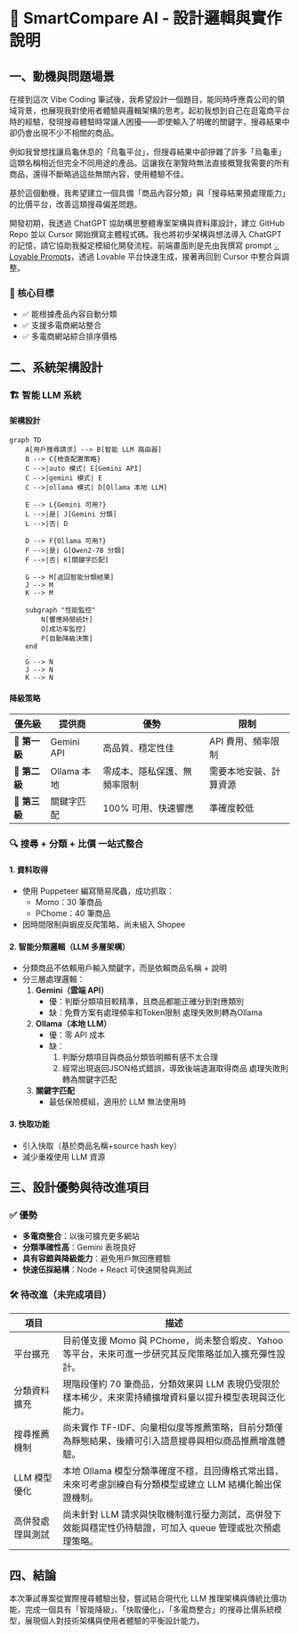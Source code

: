 # 📄 SmartCompare AI - 設計邏輯與實作說明

## 一、動機與問題場景

在接到這次 Vibe Coding 筆試後，我希望設計一個題目，能同時呼應貴公司的領域背景，也展現我對使用者體驗與邏輯架構的思考。起初我想到自己在逛電商平台時的經驗，發現搜尋體驗時常讓人困擾——即使輸入了明確的關鍵字，搜尋結果中卻仍會出現不少不相關的商品。

例如我曾想找讓烏龜休息的「烏龜平台」，但搜尋結果中卻摻雜了許多「烏龜車」這類名稱相近但完全不同用途的產品。這讓我在瀏覽時無法直接概覽我需要的所有商品，還得不斷略過這些無關內容，使用體驗不佳。

基於這個動機，我希望建立一個具備「商品內容分類」與「搜尋結果預處理能力」的比價平台，改善這類搜尋偏差問題。

開發初期，我透過 ChatGPT 協助構思整體專案架構與資料庫設計，建立 GitHub Repo 並以 Cursor 開始撰寫主體程式碼。我也將初步架構與想法導入 ChatGPT 的記憶，請它協助我擬定模組化開發流程。前端畫面則是先由我撰寫 prompt [💡 Lovable Prompts](LOVABLE_PROMPTS.md)，透過 Lovable 平台快速生成，接著再回到 Cursor 中整合與調整。

### 🎯 核心目標

- ✅ 能根據產品內容自動分類
- ✅ 支援多電商網站整合
- ✅ 多電商網站綜合排序價格

## 二、系統架構設計

### 🏗️ 智能 LLM 系統

#### 架構設計
```mermaid
graph TD
    A[用戶搜尋請求] --> B[智能 LLM 路由器]
    B --> C{檢查配置策略}
    C -->|auto 模式| E[Gemini API]
    C -->|gemini 模式| E
    C -->|ollama 模式| D[Ollama 本地 LLM]
    
    E --> L{Gemini 可用?}
    L -->|是| J[Gemini 分類]
    L -->|否| D
    
    D --> F{Ollama 可用?}
    F -->|是| G[Qwen2-7B 分類]
    F -->|否| K[關鍵字匹配]
    
    G --> M[返回智能分類結果]
    J --> M
    K --> M
    
    subgraph "性能監控"
        N[響應時間統計]
        O[成功率監控]
        P[自動降級決策]
    end
    
    G --> N
    J --> N
    K --> N
```

#### 降級策略
| 優先級 | 提供商 | 優勢 | 限制 |
|--------|--------|------|------|
| 🥇 **第一級** | Gemini API | 高品質、穩定性佳 | API 費用、頻率限制 |
| 🥈 **第二級** | Ollama 本地 | 零成本、隱私保護、無頻率限制 | 需要本地安裝、計算資源 |
| 🥉 **第三級** | 關鍵字匹配 | 100% 可用、快速響應 | 準確度較低 |

### 🔍 搜尋 + 分類 + 比價 一站式整合

#### 1. 資料取得
- 使用 Puppeteer 編寫簡易爬蟲，成功抓取：
  - Momo：30 筆商品
  - PChome：40 筆商品
- 因時間限制與蝦皮反爬策略，尚未組入 Shopee

#### 2. 智能分類邏輯（LLM 多層架構）
- 分類商品不依賴用戶輸入關鍵字，而是依賴商品名稱 + 說明
- 分三層處理邏輯：
  1. **Gemini（雲端 API）**
     - 優：判斷分類項目較精準，且商品都能正確分到對應類別
     - 缺：免費方案有處理頻率和Token限制
     處理失敗則轉為Ollama
  2. **Ollama（本地 LLM）**
     - 優：零 API 成本
     - 缺：
        1. 判斷分類項目與商品分類皆明顯有感不太合理
        2. 經常出現返回JSON格式錯誤，導致後端遺漏取得商品
     處理失敗則轉為關鍵字匹配
  3. **關鍵字匹配**
     - 最低保險模組，適用於 LLM 無法使用時

#### 3. 快取功能
- 引入快取（基於商品名稱+source hash key）
- 減少重複使用 LLM 資源

## 三、設計優勢與待改進項目

### ✅ 優勢
- **多電商整合**：以後可擴充更多網站
- **分類準確性高**：Gemini 表現良好
- **具有容錯與降級能力**：避免用戶無回應體驗
- **快速伍採結構**：Node + React 可快速開發與測試

### 🛠️ 待改進（未完成項目）

| 項目 | 描述 |
|------|------|
| 平台擴充 | 目前僅支援 Momo 與 PChome，尚未整合蝦皮、Yahoo 等平台，未來可進一步研究其反爬策略並加入擴充彈性設計。 |
| 分類資料擴充 | 現階段僅約 70 筆商品，分類效果與 LLM 表現仍受限於樣本稀少，未來需持續擴增資料量以提升模型表現與泛化能力。 |
| 搜尋推薦機制 | 尚未實作 TF-IDF、向量相似度等推薦策略，目前分類僅為靜態結果，後續可引入語意搜尋與相似商品推薦增進體驗。 |
| LLM 模型優化 | 本地 Ollama 模型分類準確度不穩，且回傳格式常出錯，未來可考慮訓練自有分類模型或建立 LLM 結構化輸出保證機制。 |
| 高併發處理與測試 | 尚未針對 LLM 請求與快取機制進行壓力測試，高併發下效能與穩定性仍待驗證，可加入 queue 管理或批次預處理策略。 |

## 四、結論

本次筆試專案從實際搜尋體驗出發，嘗試結合現代化 LLM 推理架構與傳統比價功能，完成一個具有「智能降級」、「快取優化」、「多電商整合」的搜尋比價系統模型，展現個人對技術架構與使用者體驗的平衡設計能力。 
